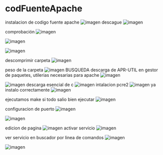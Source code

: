 # codFuenteApache
instalacion de codigo fuente apache
![imagen](https://github.com/vanessa541/codFuenteApache/assets/111407329/13401556-1891-4085-8ef9-794f6e5b18d4)
descague 
![imagen](https://github.com/vanessa541/codFuenteApache/assets/111407329/fc815774-f7c5-4053-82c9-1206c9b4648a)


comprobación
![imagen](https://github.com/vanessa541/codFuenteApache/assets/111407329/f4763d2d-ca22-4665-adf6-2aa99776fa8f)

![imagen](https://github.com/vanessa541/codFuenteApache/assets/111407329/9278a9f8-ce84-4926-841c-fcb6a79b977c)

![imagen](https://github.com/vanessa541/codFuenteApache/assets/111407329/fad47855-c97c-4777-ac45-8a0a010eb4d4)

descomprimir carpeta 
![imagen](https://github.com/vanessa541/codFuenteApache/assets/111407329/d3fec5bf-8e72-47cc-af5a-3375775ed7d6)


peso de la carpeta 
![imagen](https://github.com/vanessa541/codFuenteApache/assets/111407329/a9ba3346-fa61-4493-b9ac-aa059758955f)
 BUSQUEDA descarga de APR-UTIL en gestor de paquetes, utilerias necesarias para apache
 ![imagen](https://github.com/vanessa541/codFuenteApache/assets/111407329/194b6d61-24c9-41f1-b3b5-885e196d3943)

![imagen](https://github.com/vanessa541/codFuenteApache/assets/111407329/eb103a7d-0b1c-4399-851a-890865d3ad27)
 descarga esencial de c
 ![imagen](https://github.com/vanessa541/codFuenteApache/assets/111407329/629374fd-69cb-4180-b94c-25ab59a93963)
intalacion pcre2
![imagen](https://github.com/vanessa541/codFuenteApache/assets/111407329/6f1aa947-1e9e-4b52-a801-a43d1a27c068)
ya instalo correctamente 
![imagen](https://github.com/vanessa541/codFuenteApache/assets/111407329/1e102765-c7d1-4f3a-b47f-925db7e2bd65)

ejecutamos 
  make
  si todo salio bien ejecutar 
  ![imagen](https://github.com/vanessa541/codFuenteApache/assets/111407329/e4e75be8-259a-44eb-bf79-6b775495a783)

configuracion de puerto
![imagen](https://github.com/vanessa541/codFuenteApache/assets/111407329/7dbee017-8905-4b0d-8f24-aa441ea2c279)

![imagen](https://github.com/vanessa541/codFuenteApache/assets/111407329/c84b1d1e-144b-4997-af78-097d8237875b)

edicion de pagina
![imagen](https://github.com/vanessa541/codFuenteApache/assets/111407329/96a37412-fad4-4c1b-865b-80b5432fd1cf)
activar servicio
![imagen](https://github.com/vanessa541/codFuenteApache/assets/111407329/1dc96891-8b8b-4ddb-b5cc-50be3f79e711)

ver servicio en buscador por linea de comandos
![imagen](https://github.com/vanessa541/codFuenteApache/assets/111407329/7dc41cce-7ba5-44da-88b8-931e2fa83077)


![imagen](https://github.com/vanessa541/codFuenteApache/assets/111407329/2b2ff181-2c3f-4192-970d-a0a13337807a)

